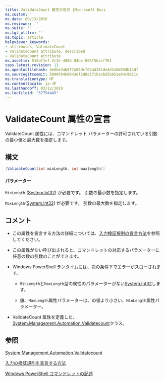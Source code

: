 ```yaml
---
title: ValidateCount 属性の宣言 |Microsoft Docs
ms.custom: ''
ms.date: 09/13/2016
ms.reviewer: ''
ms.suite: ''
ms.tgt_pltfrm: ''
ms.topic: article
helpviewer_keywords:
- attributes, ValidateCount
- ValidateCount attribute, described
- ValidateCount attribute
ms.assetid: 516af1ef-2c2e-408d-84bc-865f5bccf761
caps.latest.revision: 11
ms.openlocfilehash: 4e0be34b6f7a56dcf02a4381de4d2a5d08db14df
ms.sourcegitcommit: 5990f04b8042ef2d8e571bec6d5b051e64c9921c
ms.translationtype: MT
ms.contentlocale: ja-JP
ms.lasthandoff: 03/12/2019
ms.locfileid: "57794445"
---
```

# <a name="validatecount-attribute-declaration"></a>ValidateCount 属性の宣言

ValidateCount 属性には、コマンドレット パラメーターの許可されている引数の最小値と最大数を指定します。

## <a name="syntax"></a>構文

```csharp
[ValidateCount(int minLength, int maxlength)]
```

#### <a name="parameters"></a>パラメーター

`MinLength` ([System.Int32](/dotnet/api/System.Int32)) が必要です。 引数の最小数を指定します。

`MaxLength`([System.Int32](/dotnet/api/System.Int32)) が必要です。 引数の最大数を指定します。

## <a name="remarks"></a>コメント

- この属性を宣言する方法の詳細については、[入力検証規則の宣言方法](http://msdn.microsoft.com/en-us/544c2100-62ba-4be4-b2a2-cc0d4e4fc45b)を参照してください。

- この属性がない呼び出されると、コマンドレットの対応するパラメーターに任意の数の引数のことができます。

- Windows PowerShell ランタイムには、次の条件下でエラーがスローされます。

    - `MinLength`と`MaxLength`型の属性のパラメーターがない[System.Int32](/dotnet/api/System.Int32)します。

    - 値、`MaxLength`属性パラメーターは、の値より小さい、`MinLength`属性パラメーター。

- ValidateCount 属性を定義した、 [System.Management.Automation.Validatecount](/dotnet/api/System.Management.Automation.ValidateCount)クラス。

## <a name="see-also"></a>参照

[System.Management.Automation.Validatecount](/dotnet/api/System.Management.Automation.ValidateCount)

[入力の検証規則を宣言する方法](http://msdn.microsoft.com/en-us/544c2100-62ba-4be4-b2a2-cc0d4e4fc45b)

[Windows PowerShell コマンドレットの記述](./writing-a-windows-powershell-cmdlet.md)
